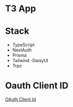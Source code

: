 # T3 App

# Stack

- TypeScript
- NextAuth
- Prisma
- Tailwind
  -DaisyUI
- Trpc

# Oauth Client ID

[OAuth Client Id](https://scribehow.com/shared/Github_Workflow_Oauth_tokenin_luomiseen__7ypi0Q1RSVWZS70tlKw9Yg)

